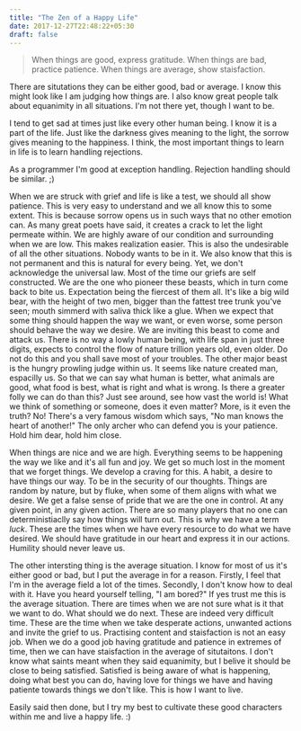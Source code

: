 ```yaml
---
title: "The Zen of a Happy Life"
date: 2017-12-27T22:48:22+05:30
draft: false
---
```


> When things are good, express gratitude.
> When things are bad, practice patience.
> When things are average, show staisfaction.

There are situtations they can be either good, bad or average. I know this might look like I am judging how things are. I also know great people talk about equanimity in all situations. I'm not there yet, though I want to be.

I tend to get sad at times just like every other human being. I know it is a part of the life. Just like the darkness gives meaning to the light, the sorrow gives meaning to the happiness. I think, the most important things to learn in life is to learn handling rejections.

As a programmer I'm good at exception handling. Rejection handling should be similar. ;)

When we are struck with grief and life is like a test, we should all show patience. This is very easy to understand and we all know this to some extent. This is because sorrow opens us in such ways that no other emotion can. As many great poets have said, it creates a crack to let the light permeate within. We are highly aware of our condition and surrounding when we are low. This makes realization easier. This is also the undesirable of all the other situations. Nobody wants to be in it. We also know that this is not permanent and this is natural for every being. Yet, we don't acknowledge the universal law. Most of the time our griefs are self constructed. We are the one who pioneer these beasts, which in turn come back to bite us. Expectation being the fiercest of them all. It's like a big wild bear, with the height of two men, bigger than the fattest tree trunk you've seen; mouth simmerd with saliva thick like a glue. When we expect that some thing should happen the way we want, or even worse, some person should behave the way we desire. We are inviting this beast to come and attack us. There is no way a lowly human being, with life span in just three digits, expects to control the flow of nature trillion years old, even older. Do not do this and you shall save most of your troubles. The other major beast is the hungry prowling judge within us. It seems like nature created man, espacilly us. So that we can say what human is better, what animals are good, what food is best, what is right and what is wrong. Is there a greater folly we can do than this? Just see around, see how vast the world is! What we think of something or someone, does it even matter? More, is it even the truth? No! There's a very famous wisdom which says, "No man knows the heart of another!" The only archer who can defend you is your patience. Hold him dear, hold him close.

When things are nice and we are high. Everything seems to be happening the way we like and it's all fun and joy. We get so much lost in the moment that we forget things. We develop a craving for this. A habit, a desire to have things our way. To be in the security of our thoughts. Things are random by nature, but by fluke, when some of them aligns with what we desire. We get a false sense of pride that we are the one in control. At any given point, in any given action. There are so many players that no one can deterministiaclly say how things will turn out. This is why we have a term _luck_. These are the times when we have every resource to do what we have desired. We should have gratitude in our heart and express it in our actions. Humility should never leave us.

The other intersting thing is the average situation. I know for most of us it's either good or bad, but I put the average in for a reason. Firstly, I feel that I'm in the average field a lot of the times. Secondly, I don't know how to deal with it. Have you heard yourself telling, "I am bored?" If yes trust me this is the average situation. There are times when we are not sure what is it that we want to do. What should we do next. These are indeed very difficult time. These are the time when we take desperate actions, unwanted actions and invite the grief to us. Practising content and staisfaction is not an easy job. When we do a good job having gratitude and patience in extremes of time, then we can have staisfaction in the average of situtaitons. I don't know what saints meant when they said equanimity, but I belive it should be close to being satisfied. Satisfied is being aware of what is happening, doing what best you can do, having love for things we have and having patiente towards things we don't like. This is how I want to live.

Easily said then done, but I try my best to cultivate these good characters within me and live a happy life. :)

